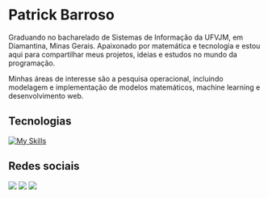 # Patrick Barroso
Graduando no bacharelado de Sistemas de Informação da UFVJM, em Diamantina, Minas Gerais. Apaixonado por matemática e tecnologia e estou aqui para compartilhar meus projetos, ideias e estudos no mundo da programação.

Minhas áreas de interesse são a pesquisa operacional, incluindo modelagem e implementação de modelos matemáticos, machine learning e desenvolvimento web. 
          
## Tecnologias
[![My Skills](https://skillicons.dev/icons?i=python,cpp,html,css,linux,git,django)](https://skillicons.dev)

## Redes sociais
[<img src = "https://img.shields.io/badge/gmail-%23E4405F.svg?&style=for-the-badge&logo=instagram&logoColor=white">](patrick.plbarroso@gmail.com) 
[<img src="https://img.shields.io/badge/linkedin-%230077B5.svg?&style=for-the-badge&logo=linkedin&logoColor=white" />](https://www.linkedin.com/in/patrick-barroso-a1a094195/) 
[<img src = "https://img.shields.io/badge/instagram-%23E4405F.svg?&style=for-the-badge&logo=instagram&logoColor=white">](https://www.instagram.com/patrick.barroso/) 



